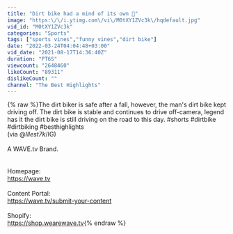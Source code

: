 ```yaml
---
title: "Dirt bike had a mind of its own 🤣"
image: "https:\/\/i.ytimg.com\/vi\/M0tXY1ZVc3k\/hqdefault.jpg"
vid_id: "M0tXY1ZVc3k"
categories: "Sports"
tags: ["sports vines","funny vines","dirt bike"]
date: "2022-03-24T04:04:48+03:00"
vid_date: "2021-08-17T14:36:40Z"
duration: "PT6S"
viewcount: "2648460"
likeCount: "89311"
dislikeCount: ""
channel: "The Best Highlights"
---
```

{% raw %}The dirt biker is safe after a fall, however, the man's dirt bike kept driving off. The dirt bike is stable and continues to drive off-camera, legend has it the dirt bike is still driving on the road to this day. #shorts #dirtbike #dirtbiking #besthighlights<br />(via @_Illest7k_/IG)<br /><br />A WAVE.tv Brand.<br /><br /><br />Homepage: <br /><a rel="nofollow" target="blank" href="https://wave.tv">https://wave.tv</a><br /><br />Content Portal: <br /><a rel="nofollow" target="blank" href="https://wave.tv/submit-your-content">https://wave.tv/submit-your-content</a>  <br /><br />Shopify:<br /><a rel="nofollow" target="blank" href="https://shop.wearewave.tv">https://shop.wearewave.tv</a>{% endraw %}
